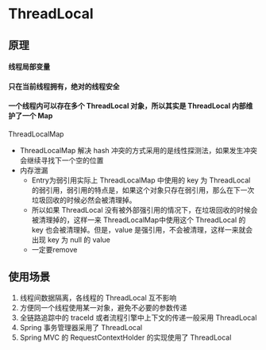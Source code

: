 # ThreadLocal
## 原理
#### 线程局部变量
#### 只在当前线程拥有，绝对的线程安全
#### 一个线程内可以存在多个 ThreadLocal 对象，所以其实是 ThreadLocal 内部维护了一个 Map
ThreadLocalMap
- ThreadLocalMap 解决 hash 冲突的方式采用的是线性探测法，如果发生冲突会继续寻找下一个空的位置
- 内存泄漏
  - Entry为弱引用实际上 ThreadLocalMap 中使用的 key 为 ThreadLocal 的弱引用，弱引用的特点是，如果这个对象只存在弱引用，那么在下一次垃圾回收的时候必然会被清理掉。
  - 所以如果 ThreadLocal 没有被外部强引用的情况下，在垃圾回收的时候会被清理掉的，这样一来 ThreadLocalMap中使用这个 ThreadLocal 的 key 也会被清理掉。但是，value 是强引用，不会被清理，这样一来就会出现 key 为 null 的 value
  - 一定要remove
## 使用场景
1. 线程间数据隔离，各线程的 ThreadLocal 互不影响
2. 方便同一个线程使用某一对象，避免不必要的参数传递
3. 全链路追踪中的 traceId 或者流程引擎中上下文的传递一般采用 ThreadLocal
4. Spring 事务管理器采用了 ThreadLocal
5. Spring MVC 的 RequestContextHolder 的实现使用了 ThreadLocal